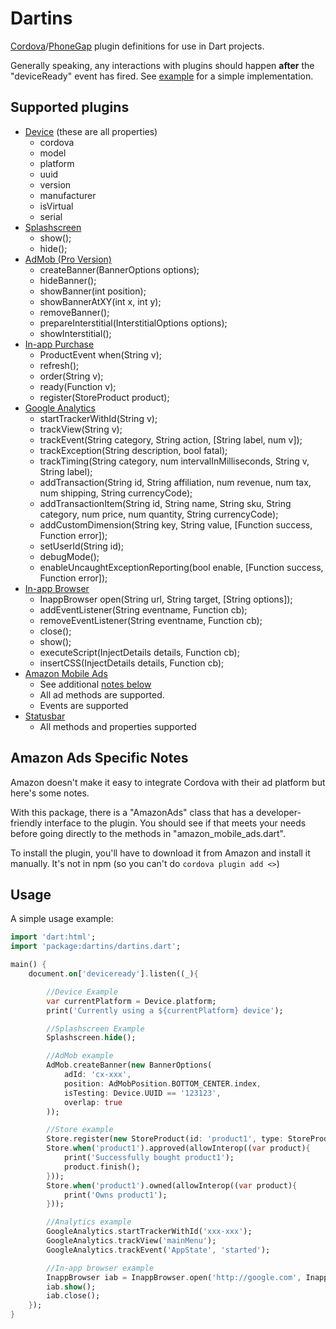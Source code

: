 # Dartins

[Cordova](https://cordova.apache.org/)/[PhoneGap](http://phonegap.com/) plugin definitions for use in Dart projects.

Generally speaking, any interactions with plugins should happen **after** the "deviceReady" event has fired. See [example](#usage) for a simple implementation.

## Supported plugins
* [Device](https://github.com/apache/cordova-plugin-device) (these are all properties)
    * cordova
    * model
    * platform
    * uuid
    * version
    * manufacturer
    * isVirtual
    * serial
* [Splashscreen](https://github.com/apache/cordova-plugin-splashscreen)
    * show();
    * hide();
* [AdMob (Pro Version)](https://github.com/floatinghotpot/cordova-admob-pro)
    * createBanner(BannerOptions options);
    * hideBanner();
    * showBanner(int position);
    * showBannerAtXY(int x, int y);
    * removeBanner();
    * prepareInterstitial(InterstitialOptions options);
    * showInterstitial();
* [In-app Purchase](https://github.com/j3k0/cordova-plugin-purchase)
    * ProductEvent when(String v);
    * refresh();
    * order(String v);
    * ready(Function v);
    * register(StoreProduct product);
* [Google Analytics](https://github.com/danwilson/google-analytics-plugin)
    * startTrackerWithId(String v);
    * trackView(String v);
    * trackEvent(String category, String action, [String label, num v]);
    * trackException(String description, bool fatal);
    * trackTiming(String category, num intervalInMilliseconds, String v, String label);
    * addTransaction(String id, String affiliation, num revenue, num tax, num shipping, String currencyCode);
    * addTransactionItem(String id, String name, String sku, String category, num price, num quantity, String currencyCode);
    * addCustomDimension(String key, String value, [Function success, Function error]);
    * setUserId(String id);
    * debugMode();
    * enableUncaughtExceptionReporting(bool enable,  [Function success, Function error]);
* [In-app Browser](https://github.com/apache/cordova-plugin-inappbrowser)
    * InappBrowser open(String url, String target, [String options]);
    * addEventListener(String eventname, Function cb);
    * removeEventListener(String eventname, Function cb);
    * close();
    * show();
    * executeScript(InjectDetails details, Function cb);
    * insertCSS(InjectDetails details, Function cb);
* [Amazon Mobile Ads](https://developer.amazon.com/public/apis/earn/mobile-ads/cordova/implementing-mobile-ads-with-the-mobile-ads-plugin-for-cordova)
    * See additional [notes below](#amazon-ads-specific-notes)
    * All ad methods are supported.
    * Events are supported
* [Statusbar](https://github.com/apache/cordova-plugin-statusbar)
    * All methods and properties supported

## Amazon Ads Specific Notes

Amazon doesn't make it easy to integrate Cordova with their ad platform but here's some notes.

With this package, there is a "AmazonAds" class that has a developer-friendly interface to the plugin. You should see if that meets your needs before going directly to the methods in "amazon_mobile_ads.dart".

To install the plugin, you'll have to download it from Amazon and install it manually. It's not in npm (so you can't do ```cordova plugin add <>```)

## Usage

A simple usage example:
```dart
import 'dart:html';
import 'package:dartins/dartins.dart';

main() {
    document.on['deviceready'].listen((_){

        //Device Example
        var currentPlatform = Device.platform;
        print('Currently using a ${currentPlatform} device');

        //Splashscreen Example
        Splashscreen.hide();

        //AdMob example
        AdMob.createBanner(new BannerOptions(
            adId: 'cx-xxx',
            position: AdMobPosition.BOTTOM_CENTER.index,
            isTesting: Device.UUID == '123123',
            overlap: true
        ));

        //Store example
        Store.register(new StoreProduct(id: 'product1', type: StoreProduct.NON_CONSUMABLE));
        Store.when('product1').approved(allowInterop((var product){
            print('Successfully bought product1');
            product.finish();
        }));
        Store.when('product1').owned(allowInterop((var product){
            print('Owns product1');
        }));

        //Analytics example
        GoogleAnalytics.startTrackerWithId('xxx-xxx');
        GoogleAnalytics.trackView('mainMenu');
        GoogleAnalytics.trackEvent('AppState', 'started');

        //In-app browser example
        InappBrowser iab = InappBrowser.open('http://google.com', InappBrowser.TARGET_BLANK);
        iab.show();
        iab.close();
    });
}
```


